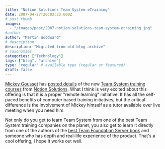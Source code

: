 ```yaml
---
title: "Notion Solutions Team System eTraining"
date: 2007-04-27T20:03:33.000Z
# post thumb
images:
  - "/images/post/2007-notion-solutions-team-system-etraining.jpg"
#author
author: "Martin Woodward"
# description
description: "Migrated from old blog archive"
# Taxonomies
categories: ["Technology"]
tags: ["blog", "archive"]
type: "regular" # available type (regular or featured)
draft: false
---
```


[Mickey Gousset](http://teamsystemrocks.com/blogs/mickey_gousset/) has [posted details](http://teamsystemrocks.com/blogs/mickey_gousset/archive/2007/04/27/1611.aspx) of the new [Team System training courses](http://www.notionsolutions.com/Training/eTraining/eTrainingdescription/tabid/92/Default.aspx) from [Notion Solutions](http://www.notionsolutions.com/).  What I think is very excited about this offering is that it is a proper "remote learning" initiative.  It has all the self-paced benefits of computer based training initiatives, but the critical difference is the involvement of Mickey himself as a tutor available over live meeting when you need him. 

Not only do you get to learn Team System from one of the best Team System training companies on the planet, you also get to learn it directly from one of the authors of the [best Team Foundation Server book](http://www.amazon.co.uk/gp/redirect.html?ie=UTF8&location=http%3A%2F%2Fwww.amazon.co.uk%2FProfessional-Foundation-Server-Jean-Luc-David%2Fdp%2F0471919306%3Fie%3DUTF8%26s%3Dbooks%26qid%3D1177700499%26sr%3D8-1&tag=woodwardwebcom&linkCode=ur2&camp=1634&creative=6738) and someone who has depth and real-life experience of the product.  That's a cool offering, I hope it works out well.